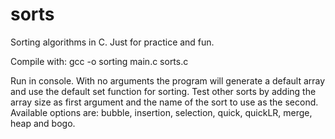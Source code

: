 # sorts
Sorting algorithms in C. Just for practice and fun.

Compile with: gcc -o sorting main.c sorts.c

Run in console. With no arguments the program will generate a default array
and use the default set function for sorting. Test other sorts by adding the
array size as first argument and the name of the sort to use as the second.
Available options are: bubble, insertion, selection, quick, quickLR, merge,
heap and bogo.
